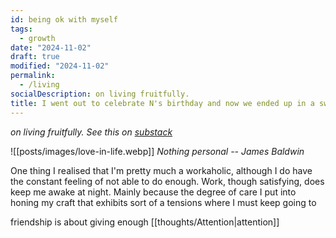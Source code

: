 ```yaml
---
id: being ok with myself
tags:
  - growth
date: "2024-11-02"
draft: true
modified: "2024-11-02"
permalink:
  - /living
socialDescription: on living fruitfully.
title: I went out to celebrate N's birthday and now we ended up in a swing bar.
---
```


_on living fruitfully. See this on [substack](https://open.substack.com/pub/livingalone/p/i-saw-a-disstrack-dropped-at-a-hackathon?r=1z8i4s&utm_campaign=post&utm_medium=web&showWelcomeOnShare=true)_

![[posts/images/love-in-life.webp]]
_Nothing personal -- James Baldwin_

One thing I realised that I'm pretty much a workaholic, although I do have the constant feeling of not able to do enough. Work, though satisfying, does keep me awake at night. Mainly because the degree of care I put into honing my craft that exhibits sort of a tensions where I must keep going to

friendship is about giving enough [[thoughts/Attention|attention]]
